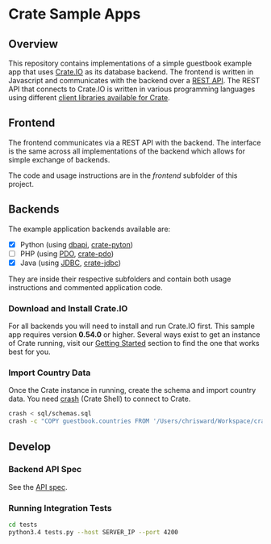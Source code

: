 # Crate Sample Apps
## Overview
This repository contains implementations of a simple guestbook example app that uses [Crate.IO][1] as its database backend. The frontend is written in Javascript and communicates with the backend over a [REST API](https://crate.io/docs/getting-started/clients/rest/). The REST API that connects to Crate.IO is written in various programming languages using different [client libraries available for Crate](https://crate.io/docs/getting-started/).

## Frontend
The frontend communicates via a REST API with the backend. The interface is the same across all implementations of the backend which allows for simple exchange of backends.

The code and usage instructions are in the _frontend_ subfolder of this project.

## Backends
The example application backends available are:

- [x] Python (using [dbapi][2], [crate-pyton][3])
- [ ] PHP (using [PDO][4], [crate-pdo][5])
- [x] Java (using [JDBC][6], [crate-jdbc][7])

They are inside their respective subfolders and contain both usage instructions and commented application code.

### Download and Install Crate.IO
For all backends you will need to install and run Crate.IO first. This sample app requires version **0.54.0** or higher. Several ways exist to get an instance of Crate running, visit our [Getting Started](https://crate.io/docs/getting-started/) section to find the one that works best for you.

### Import Country Data
Once the Crate instance in running, create the schema and import country data. You need [crash][9] (Crate Shell) to connect to Crate.

```bash
crash < sql/schemas.sql
crash -c "COPY guestbook.countries FROM '/Users/chrisward/Workspace/crate-sample-apps/sql/countries.json'"
```

## Develop
### Backend API Spec
See the [API spec](SPEC.md).

### Running Integration Tests

```bash
cd tests
python3.4 tests.py --host SERVER_IP --port 4200
```

[1]: https://crate.io
[2]: https://www.python.org/dev/peps/pep-0249/
[3]: https://github.com/crate/crate-python
[4]: http://at2.php.net/manual/en/book.pdo.php
[5]: https://github.com/crate/crate-pdo
[6]: http://www.oracle.com/technetwork/java/overview-141217.html
[7]: https://github.com/crate/crate-jdbc
[8]: https://cdn.crate.io/downloads/releases/
[9]: https://github.com/crate/crash/
